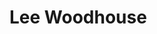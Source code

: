 # Lee Woodhouse
<!--
![Heading](https://img.shields.io/badge/Example_Heading-blue?style=flat&logo=github)
[![Website](https://img.shields.io/badge/-www.leewoodhouse.com-white?style=flat&link=https://www.leewoodhouse.com/)](https://www.leewoodhouse.com/)
[![Email](https://img.shields.io/badge/-admin@leewoodhouse.com-white?style=flat&logo=Mail.Ru&logoColor=black&link=mailto:admin@leewoodhouse.com)](mailto:admin@leewoodhouse.com)
[![Linkedin Badge](https://img.shields.io/badge/-LeeWoodhouse-0A66C2?style=flat&logo=Linkedin&logoColor=white&link=https://www.linkedin.com/in/lee-woodhouse-58056118b/)](https://www.linkedin.com/in/lee-woodhouse-58056118b/)
[![Reddit Badge](https://img.shields.io/badge/-lpwoodhouse-FF4500?style=flat&logo=Reddit&logoColor=white&link=https://www.reddit.com/user/lpwoodhouse)](https://www.reddit.com/user/lpwoodhouse)
[![Twitter Follow](https://img.shields.io/twitter/follow/babswoodhouse?style=social)](https://twitter.com/intent/follow?screen_name=babswoodhouse/)
-->
